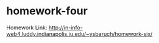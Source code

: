 # homework-four

Homework Link: http://in-info-web4.luddy.indianapolis.iu.edu/~ysbaruch/homework-six/
